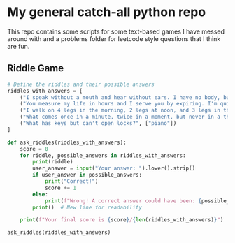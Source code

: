 # My general catch-all python repo

This repo contains some scripts for some text-based games I have messed around with and a problems folder for leetcode style questions that I think are fun.

## Riddle Game

```python
# Define the riddles and their possible answers
riddles_with_answers = [
    ("I speak without a mouth and hear without ears. I have no body, but I come alive with wind. What am I?", ["echo"]),
    ("You measure my life in hours and I serve you by expiring. I'm quick when I'm thin and slow when I'm fat. The wind is my enemy.", ["candle"]),
    ("I walk on 4 legs in the morning, 2 legs at noon, and 3 legs in the evening. What am I?", ["human", "person", "man", "woman", "human being"]),
    ("What comes once in a minute, twice in a moment, but never in a thousand years?", ["m"]),
    ("What has keys but can't open locks?", ["piano"])
]

def ask_riddles(riddles_with_answers):
    score = 0
    for riddle, possible_answers in riddles_with_answers:
        print(riddle)
        user_answer = input("Your answer: ").lower().strip()
        if user_answer in possible_answers:
            print("Correct!")
            score += 1
        else:
            print(f"Wrong! A correct answer could have been: {possible_answers[0]}")
        print()  # New line for readability

    print(f"Your final score is {score}/{len(riddles_with_answers)}")

ask_riddles(riddles_with_answers)
```
